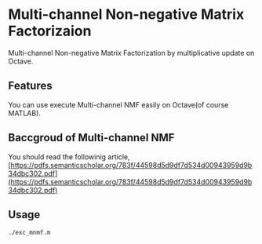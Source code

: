 # Multi-channel Non-negative Matrix Factorizaion

Multi-channel Non-negative Matrix Factorization by multiplicative update on Octave.

## Features

You can use execute Multi-channel NMF easily on Octave(of course MATLAB).

## Baccgroud of Multi-channel NMF

You should read the followinig article,
[https://pdfs.semanticscholar.org/783f/44598d5d9df7d534d00943959d9b34dbc302.pdf](https://pdfs.semanticscholar.org/783f/44598d5d9df7d534d00943959d9b34dbc302.pdf)

## Usage
`./exc_mnmf.m`
